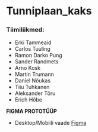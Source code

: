 # Tunniplaan_kaks

### Tiimiliikmed:
- Erki Tammeaid
- Carlos Tuuling
- Ramon Darko Pung
- Sander Randmets
- Arno Kosk
- Martin Trumann
- Daniel Nõukas
- Tiiu Tuhkanen
- Aleksander Tõru
- Erich Hõbe

**FIGMA PROTOTÜÜP**

- Desktop/Mobiili vaade
[Figma](https://www.figma.com/file/AjkydluXW6yaPgb1e4FexM/Tahvel?node-id=0%3A1)
